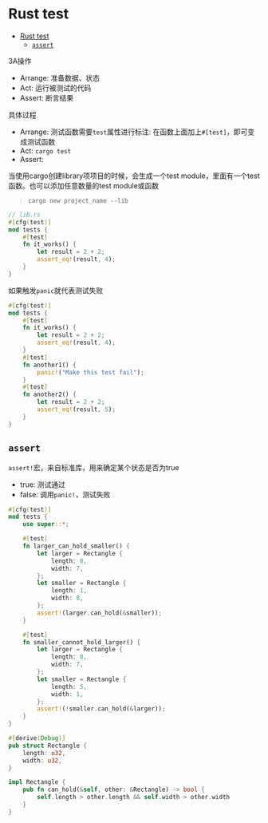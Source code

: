 # Rust test

- [Rust test](#rust-test)
  - [`assert`](#assert)

3A操作
- Arrange: 准备数据、状态
- Act: 运行被测试的代码
- Assert: 断言结果

具体过程
- Arrange: 测试函数需要`test`属性进行标注: 在函数上面加上`#[test]`，即可变成测试函数
- Act: `cargo test`
- Assert: 

当使用cargo创建library项项目的时候，会生成一个test module，里面有一个test函数。也可以添加任意数量的test module或函数
> `cargo new project_name --lib`

```rs
// lib.rs
#[cfg(test)]
mod tests {
    #[test]
    fn it_works() {
        let result = 2 + 2;
        assert_eq!(result, 4);
    }
}
```

如果触发`panic`就代表测试失败

```rs
#[cfg(test)]
mod tests {
    #[test]
    fn it_works() {
        let result = 2 + 2;
        assert_eq!(result, 4);
    }
    #[test]
    fn another1() {
        panic!("Make this test fail");
    }
    #[test]
    fn another2() {
        let result = 2 + 2;
        assert_eq!(result, 5);
    }
}
```

## `assert`

`assert!`宏，来自标准库，用来确定某个状态是否为true
- true: 测试通过
- false: 调用`panic!`，测试失败

```rs
#[cfg(test)]
mod tests {
    use super::*;

    #[test]
    fn larger_can_hold_smaller() {
        let larger = Rectangle {
            length: 8,
            width: 7,
        };
        let smaller = Rectangle {
            length: 1,
            width: 8,
        };
        assert!(larger.can_hold(&smaller));
    }

    #[test]
    fn smaller_cannot_hold_larger() {
        let larger = Rectangle {
            length: 8,
            width: 7,
        };
        let smaller = Rectangle {
            length: 5,
            width: 1,
        };
        assert!(!smaller.can_hold(&larger));
    }
}

#[derive(Debug)]
pub struct Rectangle {
    length: u32,
    width: u32,
}

impl Rectangle {
    pub fn can_hold(&self, other: &Rectangle) -> bool {
        self.length > other.length && self.width > other.width
    }
}
```